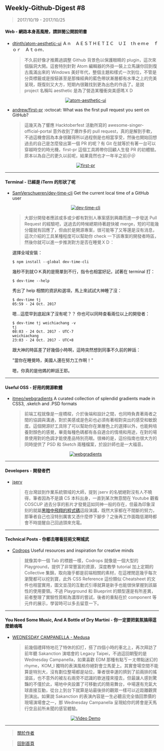 ## Weekly-Github-Digest #8
> 2017/10/19 - 2017/10/25

#### Web - 網路本身高風險，請詳閱公開說明書
- [dtinth/atom-aesthetic-ui](https://github.com/dtinth/atom-aesthetic-ui)  Ａｎ　ＡＥＳＴＨＥＴＩＣ　ＵＩ　tｈｅｍｅ　ｆｏｒ　Ａｔｏｍ．
  
  > 不久前好像才推薦過調整 Github 背景色以保護眼睛的 plugin，這次來個腦洞大開。這套特別針對 Atom 編輯器的外掛一裝上立馬讓你回到復古風滿出來的 Windows 美好年代，整個主題和樣式一次到位，不管是分頁標籤或是按鈕甚至是那條經典的藍色帶狀漸層都有水準之上的完美呈現，既復刻又大方，短期內很難找到更為出色的作品了。是說 project 名稱叫 aesthetic 是為了營造某種衝突美感嗎ＸＤ
  <p align="center">
    <a target="_blank" href="https://github.com/dtinth/atom-aesthetic-ui"><img alt="atom-aesthetic-ui" src="https://camo.githubusercontent.com/729adbef4e35abd35e5a2ba894c35d3dbc35467b/687474703a2f2f692e696d6775722e636f6d2f3435354132696d2e706e67"></a>
  </p>
  
- [andrew/first-pr](https://github.com/andrew/first-pr)  :octocat: What was the first pull request you sent on GitHub? 
  > 這幾天為了響應 Hacktoberfest 活動所寫的 awesome-singer-official-portal 意外收到了爆炸多的 pull request，真的是解到手軟，不過這機會因為本身很難得所以過程倒是也相當享受，然後也開始回想過去的自己是怎麼發出第一個 PR 的呢？有 Git 在就等於有著一台可以穿越時空的時光機，first-pr 這個工具將帶你回顧人生發 PR 的初體驗。原本以為自己的更久以前呢，結果竟然也才一年半之前＠＠
  <p align="center">
    <a target="_blank" href="https://github.com/andrew/first-pr"><img alt="first-pr" src="https://i.imgur.com/VX7HLZs.png"></a>
  </p>
---

#### Terminal - 已經是 iTerm 的形狀了呢
- [SamVerschueren/dev-time-cli](https://github.com/SamVerschueren/dev-time-cli)  Get the current local time of a GitHub user
  <p align="center">
    <a target="_blank" href="https://github.com/SamVerschueren/dev-time-cli"><img alt="dev-time-cli" src="https://github.com/SamVerschueren/dev-time-cli/raw/master/screenshot.gif"></a>
  </p>
  
  > 大部分開發者應該或多或少都有對別人專案感到興趣而進一步發送 Pull Request 的經驗吧，送過去的時候總期待著趕快被 merge，短的可能幾分鐘就有回應了，但由於是開源專案，很可能等了又等還是沒有消息，這次介紹的工具某種程度可以幫助你 check 一下該專案的開發者時區，然後你就可以進一步推測對方是否在睡覺ＸＤ：

  選擇全域安裝：
  ```shell
  $ npm install --global dev-time-cli
  ```
  幾秒不到就ＯＫ真的是簡單到不行，指令也相當好記，試著在 terminal 打：
  ```shell
  $ dev-time --help
  ```
  秀出了 help 相關的資訊和選項，馬上來試試大神睡了沒：
  ```shell
  $ dev-time tj
  05:59 - 24 Oct. 2017
  ```
  嗯...這麼早到底起床了沒有呢？？
  你也可以同時查看兩位以上的開發者：
  ```shell
  $ dev-time tj weichiachang -v
  tj
  08:03 - 24 Oct. 2017 - UTC-7
  weichiachang
  23:03 - 24 Oct. 2017 - UTC+8
  ```
  跟大神的時區差了好幾個小時啊，這時突然想到同事不久前的幹話：
  
  "當你在睡覺時，美國人還在努力工作啊！"
  
  嗯，你真的是他媽的幹話王耶。
  
---

#### Useful OSS - 好用的開源軟體

- [itmeo/webgradients](https://github.com/itmeo/webgradients)  A curated collection of splendid gradients made in CSS3, .sketch and .PSD formats

  > 前端工程就像是一座橋樑，介於後端和設計之間，也同時負責著兩者之間的協調與溝通，對於美感或是色彩也必須有著相對突出的感受和敏銳度。這個開源好工具除了可以幫助你在漸層色上的選擇以外，也能夠培養對顏色的感覺，畢竟每種色碼都有各自適合的情境和用途，在對的場景使用對的色調才能使產品特別亮眼。很棒的是，這份指南也很大方的同時提供了 PSD 和 Sketch 兩種檔案，於設計師也是一大福音。
  <p align="center">
    <a target="_blank" href="https://github.com/itmeo/webgradients"><img alt="webgradients" src="https://i.imgur.com/Q8MNGcL.png"></a>
  </p>
---

#### Developers - 開發者們

- [jserv](https://github.com/jserv)
  
  > 在台灣談到作業系統領域的大師，提到 jserv 的名號絕對沒有人不曉得，筆者因為不是讀 CS 本科出身，一直到某次無意間在 Youtube 觀看 COSCUP 過去分享的影片才發覺這如同神一般的存在，但最為印象深刻的就屬[黑暗中飛翔的程式碼](https://www.youtube.com/watch?v=olo1vmMgExM)這段演講，既然大家都在不間斷的努力，那筆者自己也沒特別厲害又憑什麼停下腳步？之後再工作面臨低潮時都會不時提醒自己回過頭來充電。

---

#### Technical Posts - 你都去哪看技術文啊城武

- [Codrops](https://tympanus.net/codrops/)  Useful resources and inspiration for creative minds
  
  > 就像其中一個 Tab 的標題一樣，Codrops 就像是一個大型的 Playground，提供了非常豐富的資源，深度教學 tutorial 加上定期的 Collective 集錦，取向幾乎都是前端相關的素材，在這裡閒逛幾乎每次瀏覽都可以挖到寶，此外 CSS Reference 這份類似 Cheatsheet 的文件也相當實用，圖文並茂的互動式引導就算是新手也能很快掌握到該屬性的使用要領。不過 Playground 和 Blueprint 的類型還是有所差異，前者整理了實驗性質較為濃厚的嘗試，後者的重點在於 component 等元件的展示，學習時可以多去留意一下。

---

#### You Need Some Music, And A Bottle of Dry Martini - 你一定要把氣氛搞得這麼銷魂嗎
- [WEDNESDAY CAMPANELLA - Medusa](https://www.youtube.com/watch?v=V5fO-WXd9W8)
  
  > 前幾個禮拜特地花了特休的扣打，搭了四個小時的車北上，再次拜訪了前年聽 Sakanction 演唱會的 Legacy Taipei，不過這回朝聖的是 Wednesday Campanella，如果喜歡 EDM 那種有點ㄎㄧㄤ帶點迷幻的 rhyme，KOM_I 獨特的表演風格你絕對會立馬愛上。其實會場空間不能算是特別大，沒有劃位整場都是站位，筆者很幸運的擠到了前兩排的搖滾區，也不意外的被左右兩旁不認識的歌迷撞來撞去，但最讓人感到驚豔的不僅於此，場地中央設置了可移動式的簡易舞台，中場還有充氣大球直接互動，從台上到台下就算是站最後排的觀眾一樣可以近距離觀賞到演出。如果說 Sakanction 的表演內容是一生必聽且完全值回票價的現場演場會之一，那 Wednesday Campanella 呈現給你的將會是天馬行空且前所未聞的感官體驗。
  <p align="center"> 
    <a href="https://www.youtube.com/watch?v=V5fO-WXd9W8">
      <img src="https://i.imgur.com/Ge42lZY.png" alt="Video Demo" />
    </a>
  </p>


---
> [關於作者](https://goo.gl/1pnqEk)

> [回到首頁](https://git.io/v5wk4)
